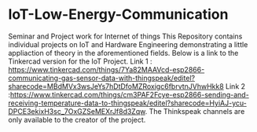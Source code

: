# IoT-Low-Energy-Communication
Seminar and Project work for Internet of things 
This Repository contains individual projects on IoT and Hardware Engineering demonstrating a little appliaction of theory in the aforementioned fields. Below is a link to the Tinkercad version for the IoT Project.
Link 1 : https://www.tinkercad.com/things/7Ya82MAAVcd-esp2866-communicating-gas-sensor-data-with-thingspeak/editel?sharecode=MBdMVx3wsJeYs7hDtDfoMZRoxigc6fbrvtnJVhwHkk8
Link 2 :https://www.tinkercad.com/things/cm3PAF2Fcye-esp2866-sending-and-receiving-temperature-data-to-thingspeak/editel?sharecode=HyiAJ-ycu-DPCE3ekixH3sc_7OxGZSeMEXrJf8d3Zqw. The Thinkspeak channels are only available to the creator of the project.
